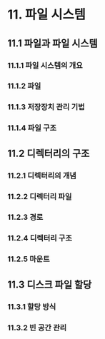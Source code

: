 # 11. 파일 시스템

## 11.1 파일과 파일 시스템

### 11.1.1 파일 시스템의 개요

### 11.1.2 파일

### 11.1.3 저장장치 관리 기법

### 11.1.4 파일 구조

## 11.2 디렉터리의 구조

### 11.2.1 디렉터리의 개념

### 11.2.2 디렉터리 파일

### 11.2.3 경로

### 11.2.4 디렉터리 구조

### 11.2.5 마운트

## 11.3 디스크 파일 할당

### 11.3.1 할당 방식

### 11.3.2 빈 공간 관리

